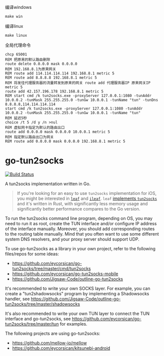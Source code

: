 编译windows
```
make win
```
编译linux
```
make linux
```
全局代理命令


```
chcp 65001
REM 把原来的默认路由删除
route delete 0.0.0.0 mask 0.0.0.0
REM 192.168.8.1为原来网关
REM route add 114.114.114.114 192.168.8.1 metric 5
REM route add 8.8.8.8 192.168.8.1 metric 5
REM 将发往代理服务器的流量转发到原来的网关 route add 代理服务器IP 原来网关IP metric 5
route add 42.157.196.178 192.168.8.1 metric 5
REM start cmd /k tun2socks.exe -proxyServer 127.0.0.1:1080 -tunAddr 10.0.0.2 -tunMask 255.255.255.0 -tunGw 10.0.0.1 -tunName "tun" -tunDns 8.8.8.8,114.114.114.114
start cmd /k tun2socks.exe -proxyServer 127.0.0.1:1080 -tunAddr 10.0.0.2 -tunMask 255.255.255.0 -tunGw 10.0.0.1 -tunName "tun"
REM 延迟5秒
choice /t 5 /d y /n >nul
REM 虚拟网卡指定为默认的路由出口
route add 0.0.0.0 mask 0.0.0.0 10.0.0.1 metric 5
REM 指定默认路由出口为网关
REM route add 0.0.0.0 mask 0.0.0.0 192.168.8.1 metric 5
```



# go-tun2socks

[![Build Status](https://travis-ci.com/eycorsican/go-tun2socks.svg?branch=master)](https://travis-ci.com/eycorsican/go-tun2socks)

A tun2socks implementation written in Go.

> If you're looking for an easy to use `tun2socks` implementation for iOS, you might be interested in [`leaf`](https://github.com/eycorsican/leaf) and [`ileaf`](https://github.com/eycorsican/ileaf).
> `leaf` [implements `tun2socks`](https://github.com/eycorsican/leaf/tree/master/leaf/src/proxy/tun/netstack) and it's written in Rust, with significantly less memory usage and significantly better performance compares to the Go version.

To run the tun2socks command line program, depending on OS, you may need to run it as root, create the TUN interface and/or configure IP address of the interface manually. Moreover, you should add corresponding routes to the routing table manually. Mind that you often want to use some different system DNS resolvers, and your proxy server should support UDP.

To use go-tun2socks as a library in your own project, refer to the following files/repos for some ideas:

- https://github.com/eycorsican/go-tun2socks/tree/master/cmd/tun2socks
- https://github.com/eycorsican/go-tun2socks-mobile
- https://github.com/Jigsaw-Code/outline-go-tun2socks

It's recommended to write your own SOCKS layer. For example, you can create a "tun2shadowsocks" program by implementing a Shadowsocks handler, see https://github.com/Jigsaw-Code/outline-go-tun2socks/tree/master/shadowsocks

It's also recommended to write your own TUN layer to connect the TUN interface and go-tun2socks, see https://github.com/eycorsican/go-tun2socks/tree/master/tun for examples.

The following projects are using go-tun2socks:

- https://github.com/mellow-io/mellow
- https://github.com/eycorsican/kitsunebi-android

